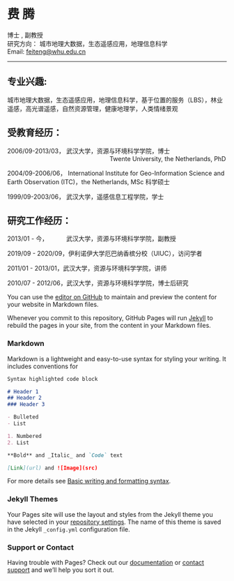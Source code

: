 # 费    腾  

博士 , 副教授  
研究方向： 城市地理大数据，生态遥感应用，地理信息科学  
Email: feiteng@whu.edu.cn  

---

## 专业兴趣: 
城市地理大数据，生态遥感应用，地理信息科学，基于位置的服务（LBS），林业遥感，高光谱遥感，自然资源管理，健康地理学，人类情绪景观

## 受教育经历：

2006/09-2013/03， 武汉大学，资源与环境科学学院，博士  
&ensp;&ensp;&ensp;&ensp;&ensp;&ensp;&ensp;&ensp;&ensp;&ensp;&ensp;&ensp;&ensp;&ensp;&ensp;&ensp;&ensp;&ensp;&ensp;&ensp;&ensp;&ensp;&ensp;&ensp;&ensp;&ensp;&ensp;&ensp;&ensp;&ensp;&ensp;&ensp;&ensp;
Twente University, the Netherlands, PhD  

2004/09-2006/06， International Institute for Geo-Information Science and Earth Observation (ITC)，the Netherlands, MSc 科学硕士  

1999/09-2003/06， 武汉大学，遥感信息工程学院，学士  

## 研究工作经历：

2013/01 - 今，&ensp;&ensp;&ensp;&ensp;&ensp;&ensp;武汉大学，资源与环境科学学院，副教授  

2019/09 - 2020/09，伊利诺伊大学厄巴纳香槟分校（UIUC），访问学者  

2011/01 - 2013/01，武汉大学，资源与环境科学学院，讲师  

2010/07 - 2012/06，武汉大学，资源与环境科学学院，博士后研究  

You can use the [editor on GitHub](https://github.com/only4john/only4john.github.io/edit/main/index.md) to maintain and preview the content for your website in Markdown files.

Whenever you commit to this repository, GitHub Pages will run [Jekyll](https://jekyllrb.com/) to rebuild the pages in your site, from the content in your Markdown files.

### Markdown

Markdown is a lightweight and easy-to-use syntax for styling your writing. It includes conventions for

```markdown
Syntax highlighted code block

# Header 1
## Header 2
### Header 3

- Bulleted
- List

1. Numbered
2. List

**Bold** and _Italic_ and `Code` text

[Link](url) and ![Image](src)
```

For more details see [Basic writing and formatting syntax](https://docs.github.com/en/github/writing-on-github/getting-started-with-writing-and-formatting-on-github/basic-writing-and-formatting-syntax).

### Jekyll Themes

Your Pages site will use the layout and styles from the Jekyll theme you have selected in your [repository settings](https://github.com/only4john/only4john.github.io/settings/pages). The name of this theme is saved in the Jekyll `_config.yml` configuration file.

### Support or Contact

Having trouble with Pages? Check out our [documentation](https://docs.github.com/categories/github-pages-basics/) or [contact support](https://support.github.com/contact) and we’ll help you sort it out.
